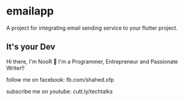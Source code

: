 # emailapp

A project for integrating email sending service to your flutter project.

## It's your Dev

Hi there, I'm NooR 👋
I'm a Programmer, Entrepreneur and Passionate Writer!!

follow me on facebook: fb.com/shahed.ofp

subscribe me on youtube: cutt.ly/techtalks
